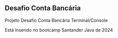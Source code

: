 ## Desafio Conta Bancária

Projeto Desafio Conta Bancária Terminal/Console

Está inserido no bootcamp Santander Java de 2024
